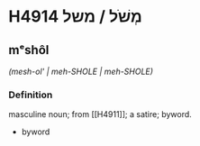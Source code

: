 # H4914 מְשֹׁל / משל

## mᵉshôl

_(mesh-ol' | meh-SHOLE | meh-SHOLE)_

### Definition

masculine noun; from [[H4911]]; a satire; byword.

- byword
